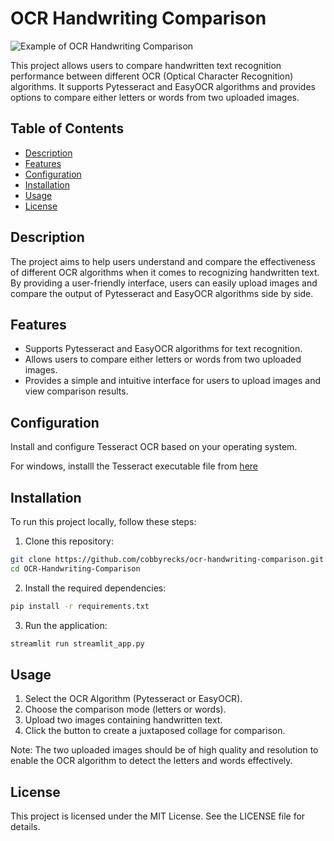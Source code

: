 # OCR Handwriting Comparison

![Example of OCR Handwriting Comparison](images/Writing_scene.gif)

This project allows users to compare handwritten text recognition performance between different OCR (Optical Character Recognition) algorithms. It supports Pytesseract and EasyOCR algorithms and provides options to compare either letters or words from two uploaded images.

## Table of Contents

- [Description](#description)
- [Features](#features)
- [Configuration](#configuration)
- [Installation](#installation)
- [Usage](#usage)
- [License](#license)

## Description

The project aims to help users understand and compare the effectiveness of different OCR algorithms when it comes to recognizing handwritten text. By providing a user-friendly interface, users can easily upload images and compare the output of Pytesseract and EasyOCR algorithms side by side.

## Features

- Supports Pytesseract and EasyOCR algorithms for text recognition.
- Allows users to compare either letters or words from two uploaded images.
- Provides a simple and intuitive interface for users to upload images and view comparison results.

## Configuration

Install and configure Tesseract OCR based on your operating system.

For windows, installl the Tesseract executable file from [here](https://github.com/UB-Mannheim/tesseract/wiki)

## Installation

To run this project locally, follow these steps:

1. Clone this repository:

```bash
git clone https://github.com/cobbyrecks/ocr-handwriting-comparison.git
cd OCR-Handwriting-Comparison
````

2. Install the required dependencies:

```bash
pip install -r requirements.txt
```

3. Run the application:

```bash
streamlit run streamlit_app.py
```

## Usage

1. Select the OCR Algorithm (Pytesseract or EasyOCR).
2. Choose the comparison mode (letters or words).
3. Upload two images containing handwritten text.
4. Click the button to create a juxtaposed collage for comparison.

Note: The two uploaded images should be of high quality and resolution to enable the OCR algorithm to detect the letters and words effectively.

## License
This project is licensed under the MIT License. See the LICENSE file for details.